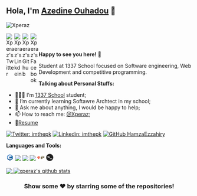 
## Hola, I'm [Azedine Ouhadou](https://twitter.com/OuhadouAzedine) 👋

<p align="left"> <img src="https://pbs.twimg.com/profile_images/1233479440707002368/BvLaNwXV_400x400.jpg" alt="Xperaz" /> </p>

<a href="https://twitter.com/OuhadouAzedine">
  <img align="left" alt="Xperaz's Twitter" width="22px" src="https://cdn.jsdelivr.net/npm/simple-icons@v3/icons/twitter.svg" />
</a>

<a href="https://www.linkedin.com/in/azedine-ouhadou-56799519b/">
  <img align="left" alt="Xperaz's Linkdein" width="22px" src="https://cdn.jsdelivr.net/npm/simple-icons@v3/icons/linkedin.svg" />
</a>

<a href="https://github.com/Xperaz">
  <img align="left" alt="Xperaz's Github" width="22px" src="https://cdn.jsdelivr.net/npm/simple-icons@v3/icons/github.svg" />
</a>

<a href="https://www.facebook.com/azdine.ohaddou">
  <img align="left" alt="Xperaz's Facebook" width="22px" src="https://cdn.jsdelivr.net/npm/simple-icons@v3/icons/facebook.svg" />
</a>

<br/>
<br/>

**Happy to see you here!** 🤩

Student at 1337 School focused on Software engineering, Web Development and competitive programming. 

**Talking about Personal Stuffs:**

- 👨🏽‍💻 I’m [1337 School](https://1337.ma) student;
- 🌱 I’m currently learning Softawre Archtect in my school; 
- 💬 Ask me about anything, I would be happy to help;
- 📫 How to reach me: [@Xperaz](https://twitter.com/OuhadouAzedine);
- 📝[Resume]() <Under modification>

[![Twitter: imthepk](https://img.shields.io/twitter/follow/OuhadouAzedine?style=social)](https://twitter.com/OuhadouAzedine)
[![Linkedin: imthepk](https://img.shields.io/badge/-AzedineOuhadou-blue?style=flat-square&logo=Linkedin&logoColor=white&link=https://www.linkedin.com/in/azedine-ouhadou-56799519b/)](https://www.linkedin.com/in/azedine-ouhadou-56799519b/)
[![GitHub HamzaEzzahiry](https://img.shields.io/github/followers/xperaz?label=follow&style=social)](https://github.com/Xperaz)

**Languages and Tools:**  

<code><img height="20" src="https://raw.githubusercontent.com/github/explore/80688e429a7d4ef2fca1e82350fe8e3517d3494d/topics/c/c.png"></code>
<code><img height="20" src="https://upload.wikimedia.org/wikipedia/commons/thumb/9/99/Unofficial_JavaScript_logo_2.svg/2048px-Unofficial_JavaScript_logo_2.svg.png"></code>
<code><img height="20" src="https://upload.wikimedia.org/wikipedia/commons/thumb/d/d5/CSS3_logo_and_wordmark.svg/1200px-CSS3_logo_and_wordmark.svg.png"></code>
<code><img height="20" src="https://www.seekpng.com/png/detail/80-803527_html5-css3-and-javascript-logos-html5-logo-png.png"></code>
<code><img height="20" src="https://raw.githubusercontent.com/github/explore/80688e429a7d4ef2fca1e82350fe8e3517d3494d/topics/git/git.png"></code>
<code><img height="20" src="https://raw.githubusercontent.com/github/explore/80688e429a7d4ef2fca1e82350fe8e3517d3494d/topics/terminal/terminal.png"></code>

<a href="https://github.com/Xperaz">
  <img align="center" src="https://github-readme-stats.vercel.app/api/top-langs/?username=xperaz&theme=light" />
</a>
<a href="https://github.com/Xperaz">
 <img align="center" src="https://github-readme-stats.vercel.app/api?username=xperaz&show_icons=true&theme=light&line_height=40" alt="xperaz's github stats"/>
</a>


<div align="center">

### Show some ❤️ by starring some of the repositories!

</div>
